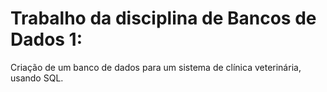 # Trabalho da disciplina de Bancos de Dados 1:
Criação de um banco de dados para um sistema de clínica veterinária, usando SQL.
